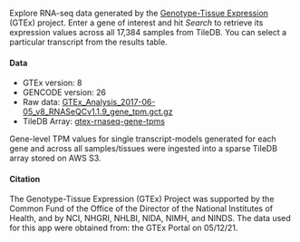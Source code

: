 Explore RNA-seq data generated by the [Genotype-Tissue Expression](https://www.gtexportal.org) (GTEx) project. Enter a gene of interest and hit *Search* to retrieve its expression values across all 17,384 samples from TileDB. You can select a particular transcript from the results table.

#### Data

- GTEx version: 8
- GENCODE version: 26
- Raw data: [GTEx_Analysis_2017-06-05_v8_RNASeQCv1.1.9_gene_tpm.gct.gz](https://storage.googleapis.com/gtex_analysis_v8/rna_seq_data/GTEx_Analysis_2017-06-05_v8_RNASeQCv1.1.9_gene_tpm.gct.gz)
- TileDB Array: [gtex-rnaseq-gene-tpms](https://cloud.tiledb.com/arrays/details/aaronwolen/gtex-rnaseq-gene-tpms/overview)

Gene-level TPM values for single transcript-models generated for each gene and across all samples/tissues were ingested into a sparse TileDB array stored on AWS S3.

#### Citation

The Genotype-Tissue Expression (GTEx) Project was supported by the Common Fund  of the Office of the Director of the National Institutes of Health, and by NCI, NHGRI, NHLBI, NIDA, NIMH, and NINDS. The data used for this app were obtained from: the GTEx Portal on 05/12/21.
